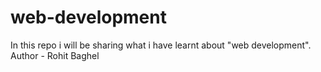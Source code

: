 # web-development
In this repo i will be sharing what i have learnt about "web development".
Author - Rohit Baghel
